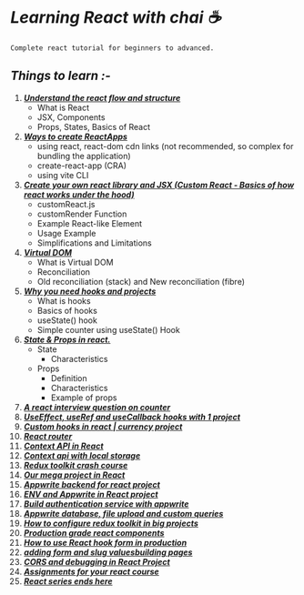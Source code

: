# ***Learning React with chai ☕***
    Complete react tutorial for beginners to advanced.

## *Things to learn :-*

1. ***[Understand the react flow and structure](basics-of-react/01Understanding-React-Flow-and-Structure.md)***
   - What is React
   - JSX, Components
   - Props, States, Basics of React
2. ***[Ways to create ReactApps](basics-of-react/02Ways-to-create-ReactApps.md)***
   - using react, react-dom cdn links (not recommended, so complex for bundling the application)
   - create-react-app (CRA)
   - using vite CLI
3. ***[Create your own react library and JSX (Custom React - Basics of how react works under the hood)](basics-of-react/03create-your-own-react-library-and-jsx-custom-react.md)*** 
    - customReact.js 
    - customRender Function 
    - Example React-like Element 
    - Usage Example
    - Simplifications and Limitations
4. ***[Virtual DOM](basics-of-react/04virtual-dom.md)***
   - What is Virtual DOM
   - Reconciliation
   - Old reconciliation (stack) and New reconciliation (fibre)
5. ***[Why you need hooks and projects](basics-of-react/05hooks.md)***
   - What is hooks
   - Basics of hooks
   - useState() hook
   - Simple counter using useState() Hook
6. ***[State & Props in react.](basics-of-react/06state-and-props.md)***
   - State
     - Characteristics
   - Props
     - Definition
     - Characteristics
     - Example of props
7. ***[A react interview question on counter](basics-of-react/07counter-question.md)***
8. ***[UseEffect, useRef and useCallback hooks with 1 project](/basics-of-react/08useEffect-useRef-useCallback-hook.md)***
9. ***[Custom hooks in react | currency project](/basics-of-react/09custom-hooks-in-react-and-currency-project.md)***
10. ***[React router]()***
11. ***[Context API in React]()***
12. ***[Context api with local storage]()***
13. ***[Redux toolkit crash course]()***
14. ***[Our mega project in React]()***
15. ***[Appwrite backend for react project]()***
16. ***[ENV and Appwrite in React project]()***
17. ***[Build authentication service with appwrite]()***
18. ***[Appwrite database, file upload and custom queries]()***
19. ***[How to configure redux toolkit in big projects]()***
20. ***[Production grade react components]()***
21. ***[How to use React hook form in production]()***
22. ***[adding form and slug values]()[building pages]()***
23. ***[CORS and debugging in React Project]()***
24. ***[Assignments for your react course]()***
25. ***[React series ends here]()***
